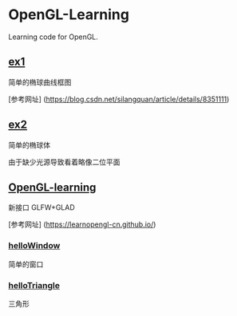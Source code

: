 # OpenGL-Learning

Learning code for OpenGL.



## [ex1](ex1)

简单的椭球曲线框图

[参考网址] (https://blog.csdn.net/silangquan/article/details/8351111)



## [ex2](ex2)

简单的椭球体

由于缺少光源导致看着略像二位平面



## [OpenGL-learning](OpenGL-learning)

新接口 GLFW+GLAD

[参考网址] (https://learnopengl-cn.github.io/)

### [helloWindow](OpenGL-learning/helloWindow.cpp)

简单的窗口

### [helloTriangle](OpenGL-learning/hellowTriangle.cpp)

三角形